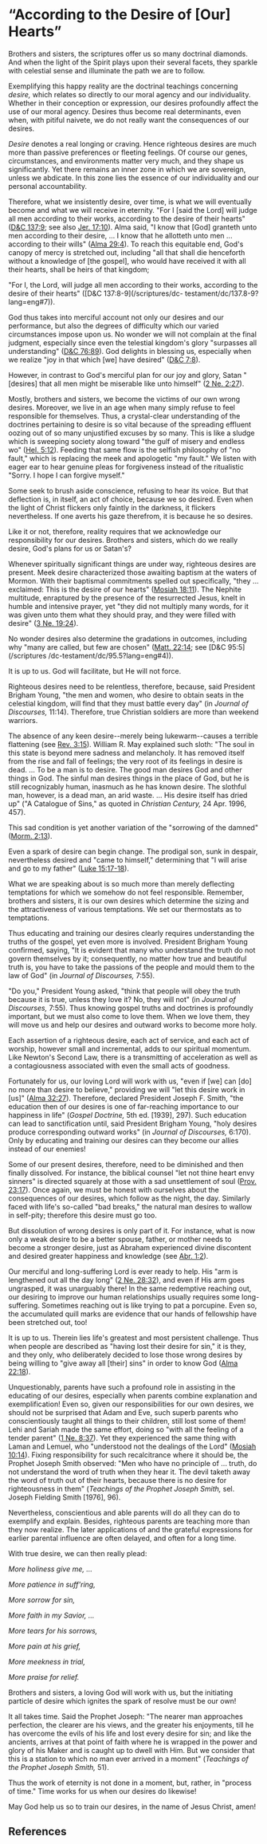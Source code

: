 # “According to the Desire of [Our] Hearts”

Brothers and sisters, the scriptures offer us so many doctrinal diamonds. And
when the light of the Spirit plays upon their several facets, they sparkle
with celestial sense and illuminate the path we are to follow.

Exemplifying this happy reality are the doctrinal teachings concerning
_desire,_ which relates so directly to our moral agency and our individuality.
Whether in their conception or expression, our desires profoundly affect the
use of our moral agency. Desires thus become real determinants, even when,
with pitiful naivete, we do not really want the consequences of our desires.

_Desire_ denotes a real longing or craving. Hence righteous desires are much
more than passive preferences or fleeting feelings. Of course our genes,
circumstances, and environments matter very much, and they shape us
significantly. Yet there remains an inner zone in which we are sovereign,
unless we abdicate. In this zone lies the essence of our individuality and our
personal accountability.

Therefore, what we insistently desire, over time, is what we will eventually
become and what we will receive in eternity. "For I [said the Lord] will judge
all men according to their works, according to the desire of their hearts"
([D&amp;C 137:9](/scriptures/dc-testament/dc/137.9?lang=eng#8); see also [Jer.
17:10](/scriptures/ot/jer/17.10?lang=eng#9)). Alma said, "I know that [God]
granteth unto men according to their desire, ... I know that he allotteth unto
men ... according to their wills" ([Alma
29:4](/scriptures/bofm/alma/29.4?lang=eng#3)). To reach this equitable end,
God's canopy of mercy is stretched out, including "all that shall die
henceforth without a knowledge of [the gospel], who would have received it
with all their hearts, shall be heirs of that kingdom;

"For I, the Lord, will judge all men according to their works, according to
the desire of their hearts" ([D&amp;C 137:8-9](/scriptures/dc-
testament/dc/137.8-9?lang=eng#7)).

God thus takes into merciful account not only our desires and our performance,
but also the degrees of difficulty which our varied circumstances impose upon
us. No wonder we will not complain at the final judgment, especially since
even the telestial kingdom's glory "surpasses all understanding" ([D&amp;C
76:89](/scriptures/dc-testament/dc/76.89?lang=eng#88)). God delights in
blessing us, especially when we realize "joy in that which [we] have desired"
([D&amp;C 7:8](/scriptures/dc-testament/dc/7.8?lang=eng#7)).

However, in contrast to God's merciful plan for our joy and glory, Satan
"[desires] that all men might be miserable like unto himself" ([2 Ne.
2:27](/scriptures/bofm/2-ne/2.27?lang=eng#26)).

Mostly, brothers and sisters, we become the victims of our own wrong desires.
Moreover, we live in an age when many simply refuse to feel responsible for
themselves. Thus, a crystal-clear understanding of the doctrines pertaining to
desire is so vital because of the spreading effluent oozing out of so many
unjustified excuses by so many. This is like a sludge which is sweeping
society along toward "the gulf of misery and endless wo" ([Hel.
5:12](/scriptures/bofm/hel/5.12?lang=eng#11)). Feeding that same flow is the
selfish philosophy of "no fault," which is replacing the meek and apologetic
"my fault." We listen with eager ear to hear genuine pleas for forgiveness
instead of the ritualistic "Sorry. I hope I can forgive myself."

Some seek to brush aside conscience, refusing to hear its voice. But that
deflection is, in itself, an act of choice, because we so desired. Even when
the light of Christ flickers only faintly in the darkness, it flickers
nevertheless. If one averts his gaze therefrom, it is because he so desires.

Like it or not, therefore, reality requires that we acknowledge our
responsibility for our desires. Brothers and sisters, which do we really
desire, God's plans for us or Satan's?

Whenever spiritually significant things are under way, righteous desires are
present. Meek desire characterized those awaiting baptism at the waters of
Mormon. With their baptismal commitments spelled out specifically, "they ...
exclaimed: This is the desire of our hearts" ([Mosiah
18:11](/scriptures/bofm/mosiah/18.11?lang=eng#10)). The Nephite multitude,
enraptured by the presence of the resurrected Jesus, knelt in humble and
intensive prayer, yet "they did not multiply many words, for it was given unto
them what they should pray, and they were filled with desire" ([3 Ne.
19:24](/scriptures/bofm/3-ne/19.24?lang=eng#23)).

No wonder desires also determine the gradations in outcomes, including why
"many are called, but few are chosen" ([Matt.
22:14](/scriptures/nt/matt/22.14?lang=eng#13); see [D&amp;C 95:5](/scriptures
/dc-testament/dc/95.5?lang=eng#4)).

It is up to us. God will facilitate, but He will not force.

Righteous desires need to be relentless, therefore, because, said President
Brigham Young, "the men and women, who desire to obtain seats in the celestial
kingdom, will find that they must battle every day" (in _Journal of
Discourses,_ 11:14). Therefore, true Christian soldiers are more than weekend
warriors.

The absence of any keen desire--merely being lukewarm--causes a terrible
flattening (see [Rev. 3:15](/scriptures/nt/rev/3.15?lang=eng#14)). William R.
May explained such sloth: "The soul in this state is beyond mere sadness and
melancholy. It has removed itself from the rise and fall of feelings; the very
root of its feelings in desire is dead. ... To be a man is to desire. The good
man desires God and other things in God. The sinful man desires things in the
place of God, but he is still recognizably human, inasmuch as he has known
desire. The slothful man, however, is a dead man, an arid waste. ... His desire
itself has dried up" ("A Catalogue of Sins," as quoted in _Christian Century,_
24 Apr. 1996, 457).

This sad condition is yet another variation of the "sorrowing of the damned"
([Morm. 2:13](/scriptures/bofm/morm/2.13?lang=eng#12)).

Even a spark of desire can begin change. The prodigal son, sunk in despair,
nevertheless desired and "came to himself," determining that "I will arise and
go to my father" ([Luke 15:17-18](/scriptures/nt/luke/15.17-18?lang=eng#16)).

What we are speaking about is so much more than merely deflecting temptations
for which we somehow do not feel responsible. Remember, brothers and sisters,
it is our own desires which determine the sizing and the attractiveness of
various temptations. We set our thermostats as to temptations.

Thus educating and training our desires clearly requires understanding the
truths of the gospel, yet even more is involved. President Brigham Young
confirmed, saying, "It is evident that many who understand the truth do not
govern themselves by it; consequently, no matter how true and beautiful truth
is, you have to take the passions of the people and mould them to the law of
God" (in _Journal of Discourses,_ 7:55).

"Do you," President Young asked, "think that people will obey the truth
because it is true, unless they love it? No, they will not" (in _Journal of
Discourses,_ 7:55). Thus knowing gospel truths and doctrines is profoundly
important, but we must also come to love them. When we love them, they will
move us and help our desires and outward works to become more holy.

Each assertion of a righteous desire, each act of service, and each act of
worship, however small and incremental, adds to our spiritual momentum. Like
Newton's Second Law, there is a transmitting of acceleration as well as a
contagiousness associated with even the small acts of goodness.

Fortunately for us, our loving Lord will work with us, "even if [we] can [do]
no more than desire to believe," providing we will "let this desire work in
[us]" ([Alma 32:27](/scriptures/bofm/alma/32.27?lang=eng#26)). Therefore,
declared President Joseph F. Smith, "the education then of our desires is one
of far-reaching importance to our happiness in life" (_Gospel Doctrine,_ 5th
ed. [1939], 297). Such education can lead to sanctification until, said
President Brigham Young, "holy desires produce corresponding outward works"
(in _Journal of Discourses,_ 6:170). Only by educating and training our
desires can they become our allies instead of our enemies!

Some of our present desires, therefore, need to be diminished and then finally
dissolved. For instance, the biblical counsel "let not thine heart envy
sinners" is directed squarely at those with a sad unsettlement of soul ([Prov.
23:17](/scriptures/ot/prov/23.17?lang=eng#16)). Once again, we must be honest
with ourselves about the consequences of our desires, which follow as the
night, the day. Similarly faced with life's so-called "bad breaks," the
natural man desires to wallow in self-pity; therefore this desire must go too.

But dissolution of wrong desires is only part of it. For instance, what is now
only a weak desire to be a better spouse, father, or mother needs to become a
stronger desire, just as Abraham experienced divine discontent and desired
greater happiness and knowledge (see [Abr.
1:2](/scriptures/pgp/abr/1.2?lang=eng#1)).

Our merciful and long-suffering Lord is ever ready to help. His "arm is
lengthened out all the day long" ([2 Ne.
28:32](/scriptures/bofm/2-ne/28.32?lang=eng#31)), and even if His arm goes
ungrasped, it was unarguably there! In the same redemptive reaching out, our
desiring to improve our human relationships usually requires some long-
suffering. Sometimes reaching out is like trying to pat a porcupine. Even so,
the accumulated quill marks are evidence that our hands of fellowship have
been stretched out, too!

It is up to us. Therein lies life's greatest and most persistent challenge.
Thus when people are described as "having lost their desire for sin," it is
they, and they only, who deliberately decided to lose those wrong desires by
being willing to "give away all [their] sins" in order to know God ([Alma
22:18](/scriptures/bofm/alma/22.18?lang=eng#17)).

Unquestionably, parents have such a profound role in assisting in the
educating of our desires, especially when parents combine explanation and
exemplification! Even so, given our responsibilities for our own desires, we
should not be surprised that Adam and Eve, such superb parents who
conscientiously taught all things to their children, still lost some of them!
Lehi and Sariah made the same effort, doing so "with all the feeling of a
tender parent" ([1 Ne. 8:37](/scriptures/bofm/1-ne/8.37?lang=eng#36)). Yet
they experienced the same thing with Laman and Lemuel, who "understood not the
dealings of the Lord" ([Mosiah
10:14](/scriptures/bofm/mosiah/10.14?lang=eng#13)). Fixing responsibility for
such recalcitrance where it should be, the Prophet Joseph Smith observed: "Men
who have no principle of ... truth, do not understand the word of truth when
they hear it. The devil taketh away the word of truth out of their hearts,
because there is no desire for righteousness in them" (_Teachings of the
Prophet Joseph Smith,_ sel. Joseph Fielding Smith [1976], 96).

Nevertheless, conscientious and able parents will do all they can do to
exemplify and explain. Besides, righteous parents are teaching more than they
now realize. The later applications of and the grateful expressions for
earlier parental influence are often delayed, and often for a long time.

With true desire, we can then really plead:

_More holiness give me, ..._

_More patience in suff'ring,_

_More sorrow for sin,_

_More faith in my Savior, ..._

_More tears for his sorrows,_

_More pain at his grief,_

_More meekness in trial,_

_More praise for relief._

Brothers and sisters, a loving God will work with us, but the initiating
particle of desire which ignites the spark of resolve must be our own!

It all takes time. Said the Prophet Joseph: "The nearer man approaches
perfection, the clearer are his views, and the greater his enjoyments, till he
has overcome the evils of his life and lost every desire for sin; and like the
ancients, arrives at that point of faith where he is wrapped in the power and
glory of his Maker and is caught up to dwell with Him. But we consider that
this is a station to which no man ever arrived in a moment" (_Teachings of the
Prophet Joseph Smith,_ 51).

Thus the work of eternity is not done in a moment, but, rather, in "process of
time." Time works for us when our desires do likewise!

May God help us so to train our desires, in the name of Jesus Christ, amen!

## References

